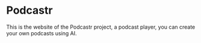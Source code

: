 # Podcastr

This is the website of the Podcastr project, a podcast player, you can create your own podcasts using AI.
